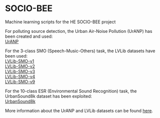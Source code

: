 # SOCIO-BEE
Machine learning scripts for the HE SOCIO-BEE project

For polluting source detection, the Urban Air-Noise Pollution (UrANP) has been created and used:    
[UrANP](https://research.playcompass.com/files/UrANP.zip)  

For the 3-class SMO (Speech-Music-Others) task, the LVLib datasets have been used:  
[LVLib-SMO-v1](https://research.playcompass.com/files/LVLib-SMO-1.zip)  
[LVLib-SMO-v2](https://research.playcompass.com/files/LVLib-SMO-2.zip)  
[LVLib-SMO-v3](https://research.playcompass.com/files/LVLib-SMO-3.zip)  
[LVLib-SMO-v4](https://research.playcompass.com/files/LVLib-SMO-4.zip)  
[LVLib-SMO-v9](mailto:lvrysis@auth.gr)

For the 10-class ESR (Environmental Sound Recognition) task, the UrbanSound8k dataset has been exploited:   
[UrbanSound8k](https://urbansounddataset.weebly.com/urbansound8k.html)

More information about the UrANP and LVLib datasets can be found [here](http://m3c.web.auth.gr/research/datasets/).
